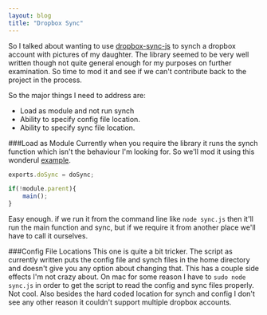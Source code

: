 ```yaml
---
layout: blog
title: "Dropbox Sync" 
---
```


So I talked about wanting to use [dropbox-sync-js](https://github.com/Phlaphead/dropbox-sync-js) to synch a dropbox account with pictures of my daughter.
The library seemed to be very well written though not quite general enough for my purposes on further examination. So time to mod it and see if we can't 
contribute back to the project in the process.  

<!--more-->

So the major things I need to address are:  
- Load as module and not run synch
- Ability to specify config file location.
- Ability to specify sync file location.

###Load as Module
Currently when you require the library it runs the synch function which isn't the behaviour I'm looking for. So we'll mod it using this wonderul [example](http://stackoverflow.com/questions/8864365/can-i-know-in-node-js-if-my-script-is-being-run-directly-or-being-loaded-by-an).

```javascript
exports.doSync = doSync;

if(!module.parent){
    main();
}

```

Easy enough. if we run it from the command line like `node sync.js` then it'll run the main function and sync, but if we require it from another place we'll have to call it ourselves.

###Config File Locations
This one is quite a bit tricker. The script as currently written puts the config file and synch files in the home directory and doesn't give you any option about changing that. This has a couple side effects I'm not crazy about. On mac for some reason I have to `sudo node sync.js` in order to get the script to read the config and sync files properly. Not cool. Also besides the hard coded location for synch and config I don't see any other reason it couldn't support multiple dropbox accounts. 
